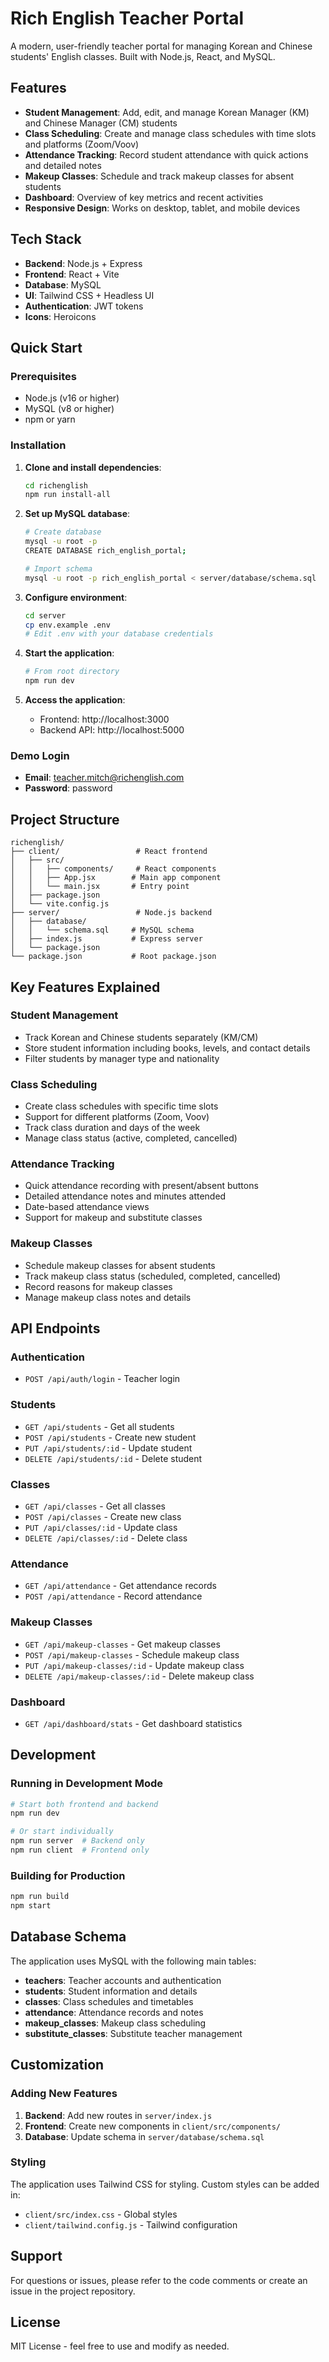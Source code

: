 # Rich English Teacher Portal

A modern, user-friendly teacher portal for managing Korean and Chinese students' English classes. Built with Node.js, React, and MySQL.

## Features

- **Student Management**: Add, edit, and manage Korean Manager (KM) and Chinese Manager (CM) students
- **Class Scheduling**: Create and manage class schedules with time slots and platforms (Zoom/Voov)
- **Attendance Tracking**: Record student attendance with quick actions and detailed notes
- **Makeup Classes**: Schedule and track makeup classes for absent students
- **Dashboard**: Overview of key metrics and recent activities
- **Responsive Design**: Works on desktop, tablet, and mobile devices

## Tech Stack

- **Backend**: Node.js + Express
- **Frontend**: React + Vite
- **Database**: MySQL
- **UI**: Tailwind CSS + Headless UI
- **Authentication**: JWT tokens
- **Icons**: Heroicons

## Quick Start

### Prerequisites

- Node.js (v16 or higher)
- MySQL (v8 or higher)
- npm or yarn

### Installation

1. **Clone and install dependencies**:
   ```bash
   cd richenglish
   npm run install-all
   ```

2. **Set up MySQL database**:
   ```bash
   # Create database
   mysql -u root -p
   CREATE DATABASE rich_english_portal;
   
   # Import schema
   mysql -u root -p rich_english_portal < server/database/schema.sql
   ```

3. **Configure environment**:
   ```bash
   cd server
   cp env.example .env
   # Edit .env with your database credentials
   ```

4. **Start the application**:
   ```bash
   # From root directory
   npm run dev
   ```

5. **Access the application**:
   - Frontend: http://localhost:3000
   - Backend API: http://localhost:5000

### Demo Login

- **Email**: teacher.mitch@richenglish.com
- **Password**: password

## Project Structure

```
richenglish/
├── client/                 # React frontend
│   ├── src/
│   │   ├── components/     # React components
│   │   ├── App.jsx        # Main app component
│   │   └── main.jsx       # Entry point
│   ├── package.json
│   └── vite.config.js
├── server/                 # Node.js backend
│   ├── database/
│   │   └── schema.sql     # MySQL schema
│   ├── index.js           # Express server
│   └── package.json
└── package.json           # Root package.json
```

## Key Features Explained

### Student Management
- Track Korean and Chinese students separately (KM/CM)
- Store student information including books, levels, and contact details
- Filter students by manager type and nationality

### Class Scheduling
- Create class schedules with specific time slots
- Support for different platforms (Zoom, Voov)
- Track class duration and days of the week
- Manage class status (active, completed, cancelled)

### Attendance Tracking
- Quick attendance recording with present/absent buttons
- Detailed attendance notes and minutes attended
- Date-based attendance views
- Support for makeup and substitute classes

### Makeup Classes
- Schedule makeup classes for absent students
- Track makeup class status (scheduled, completed, cancelled)
- Record reasons for makeup classes
- Manage makeup class notes and details

## API Endpoints

### Authentication
- `POST /api/auth/login` - Teacher login

### Students
- `GET /api/students` - Get all students
- `POST /api/students` - Create new student
- `PUT /api/students/:id` - Update student
- `DELETE /api/students/:id` - Delete student

### Classes
- `GET /api/classes` - Get all classes
- `POST /api/classes` - Create new class
- `PUT /api/classes/:id` - Update class
- `DELETE /api/classes/:id` - Delete class

### Attendance
- `GET /api/attendance` - Get attendance records
- `POST /api/attendance` - Record attendance

### Makeup Classes
- `GET /api/makeup-classes` - Get makeup classes
- `POST /api/makeup-classes` - Schedule makeup class
- `PUT /api/makeup-classes/:id` - Update makeup class
- `DELETE /api/makeup-classes/:id` - Delete makeup class

### Dashboard
- `GET /api/dashboard/stats` - Get dashboard statistics

## Development

### Running in Development Mode

```bash
# Start both frontend and backend
npm run dev

# Or start individually
npm run server  # Backend only
npm run client  # Frontend only
```

### Building for Production

```bash
npm run build
npm start
```

## Database Schema

The application uses MySQL with the following main tables:

- **teachers**: Teacher accounts and authentication
- **students**: Student information and details
- **classes**: Class schedules and timetables
- **attendance**: Attendance records and notes
- **makeup_classes**: Makeup class scheduling
- **substitute_classes**: Substitute teacher management

## Customization

### Adding New Features

1. **Backend**: Add new routes in `server/index.js`
2. **Frontend**: Create new components in `client/src/components/`
3. **Database**: Update schema in `server/database/schema.sql`

### Styling

The application uses Tailwind CSS for styling. Custom styles can be added in:
- `client/src/index.css` - Global styles
- `client/tailwind.config.js` - Tailwind configuration

## Support

For questions or issues, please refer to the code comments or create an issue in the project repository.

## License

MIT License - feel free to use and modify as needed.


